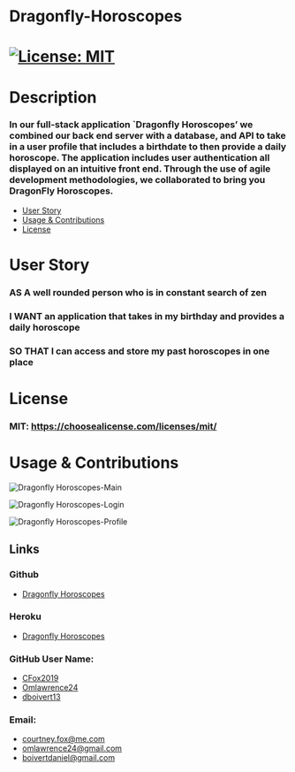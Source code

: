 
# Dragonfly-Horoscopes
# [![License: MIT](https://img.shields.io/badge/License-MIT-yellow.svg)](https://opensource.org/licenses/MIT)
# Description
### In our full-stack application `Dragonfly Horoscopes’ we combined  our back end server with a database, and API to take in a user profile that includes a birthdate to then provide a daily horoscope.  The application includes user authentication all displayed on an intuitive front end. Through the use of agile development methodologies, we collaborated to bring you DragonFly Horoscopes.

* [User Story](#userStory)
* [Usage & Contributions](#Contributions)
* [License](#License)
# User Story
### AS A well rounded person who is in constant search of zen
### I WANT an application that takes in my birthday and provides a daily horoscope
### SO THAT I can access and store my past horoscopes in one place

# License
### MIT: https://choosealicense.com/licenses/mit/

# Usage & Contributions
![Dragonfly Horoscopes-Main](public/assets/dragonflyHoroscopes.png)

![Dragonfly Horoscopes-Login](public/assets/dragonflyHoroscopesLogin.png)

![Dragonfly Horoscopes-Profile](public/assets/dragonflyHoroscopesProfile.png)

## Links
### Github
* [Dragonfly Horoscopes](https://github.com/CFox2019/)

### Heroku
* [Dragonfly Horoscopes](https://dragonfly-horoscopes.herokuapp.com/)
### GitHub User Name:
* [CFox2019](https://github.com/CFox2019)
* [Omlawrence24](https://github.com/Omlawrence24)
* [dboivert13](https://github.com/dboivert13])
### Email:
* courtney.fox@me.com
* omlawrence24@gmail.com
* boivertdaniel@gmail.com